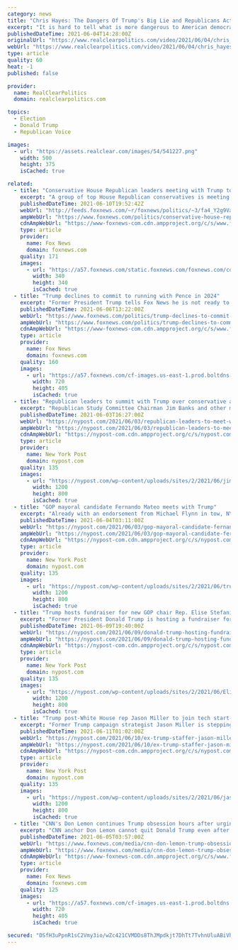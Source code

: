 ```yaml
---
category: news
title: "Chris Hayes: The Dangers Of Trump's Big Lie and Republicans Actually Believing It"
excerpt: "It is hard to tell what is more dangerous to American democracy, at the moment: the big lie, or the big delusion. The key question emerging from the alternate reality the right has been constructing,"
publishedDateTime: 2021-06-04T14:28:00Z
originalUrl: "https://www.realclearpolitics.com/video/2021/06/04/chris_hayes_the_dangers_of_trumps_big_lie_and_republicans_actually_believing_it.html"
webUrl: "https://www.realclearpolitics.com/video/2021/06/04/chris_hayes_the_dangers_of_trumps_big_lie_and_republicans_actually_believing_it.html"
type: article
quality: 60
heat: -1
published: false

provider:
  name: RealClearPolitics
  domain: realclearpolitics.com

topics:
  - Election
  - Donald Trump
  - Republican Voice

images:
  - url: "https://assets.realclear.com/images/54/541227.png"
    width: 500
    height: 375
    isCached: true

related:
  - title: "Conservative House Republican leaders meeting with Trump to chart GOP's future"
    excerpt: "A group of top House Republican conservatives is meeting with former President Trump on Thursday to “chart the course for the future of the Republican Party and the conservative movement.”"
    publishedDateTime: 2021-06-10T19:52:42Z
    webUrl: "http://feeds.foxnews.com/~r/foxnews/politics/~3/fa4_Y2g9VaE/conservative-house-republican-leaders-trump-meeting-gop-future"
    ampWebUrl: "https://www.foxnews.com/politics/conservative-house-republican-leaders-trump-meeting-gop-future.amp"
    cdnAmpWebUrl: "https://www-foxnews-com.cdn.ampproject.org/c/s/www.foxnews.com/politics/conservative-house-republican-leaders-trump-meeting-gop-future.amp"
    type: article
    provider:
      name: Fox News
      domain: foxnews.com
    quality: 171
    images:
      - url: "https://a57.foxnews.com/static.foxnews.com/foxnews.com/content/uploads/2019/03/340/340/PaulSteinhauser.jpg?ve=1&tl=1"
        width: 340
        height: 340
        isCached: true
  - title: "Trump declines to commit to running with Pence in 2024"
    excerpt: "Former President Trump tells Fox News he is not ready to re-up with former Vice President Mike Pence on a potential campaign in 2024."
    publishedDateTime: 2021-06-06T13:22:00Z
    webUrl: "https://www.foxnews.com/politics/trump-declines-to-commit-to-running-with-pence-in-2024"
    ampWebUrl: "https://www.foxnews.com/politics/trump-declines-to-commit-to-running-with-pence-in-2024.amp"
    cdnAmpWebUrl: "https://www-foxnews-com.cdn.ampproject.org/c/s/www.foxnews.com/politics/trump-declines-to-commit-to-running-with-pence-in-2024.amp"
    type: article
    provider:
      name: Fox News
      domain: foxnews.com
    quality: 160
    images:
      - url: "https://a57.foxnews.com/cf-images.us-east-1.prod.boltdns.net/v1/static/694940094001/b4789990-fe5d-419e-bc61-b8b73e56e9e3/5a5c023e-50ec-4401-9de9-a6f908ee76cb/1280x720/match/720/405/image.jpg?ve=1&tl=1"
        width: 720
        height: 405
        isCached: true
  - title: "Republican leaders to summit with Trump over conservative agenda"
    excerpt: "Republican Study Committee Chairman Jim Banks and other members of the largest Republican caucus’ leadership will hold a summit with former President Donald Trump in New Jersey next week."
    publishedDateTime: 2021-06-03T16:27:00Z
    webUrl: "https://nypost.com/2021/06/03/republican-leaders-to-meet-with-donald-trump-in-new-jersey/"
    ampWebUrl: "https://nypost.com/2021/06/03/republican-leaders-to-meet-with-donald-trump-in-new-jersey/amp/"
    cdnAmpWebUrl: "https://nypost-com.cdn.ampproject.org/c/s/nypost.com/2021/06/03/republican-leaders-to-meet-with-donald-trump-in-new-jersey/amp/"
    type: article
    provider:
      name: New York Post
      domain: nypost.com
    quality: 135
    images:
      - url: "https://nypost.com/wp-content/uploads/sites/2/2021/06/jim-banks-rnc-02.jpg?quality=90&strip=all&w=1200"
        width: 1200
        height: 800
        isCached: true
  - title: "GOP mayoral candidate Fernando Mateo meets with Trump"
    excerpt: "Already with an endorsement from Michael Flynn in tow, NYC mayoral candidate Fernando Mateo met with former President Trump in New Jersey at Trump National Golf Club."
    publishedDateTime: 2021-06-04T03:11:00Z
    webUrl: "https://nypost.com/2021/06/03/gop-mayoral-candidate-fernando-mateo-meets-with-trump/"
    ampWebUrl: "https://nypost.com/2021/06/03/gop-mayoral-candidate-fernando-mateo-meets-with-trump/amp/"
    cdnAmpWebUrl: "https://nypost-com.cdn.ampproject.org/c/s/nypost.com/2021/06/03/gop-mayoral-candidate-fernando-mateo-meets-with-trump/amp/"
    type: article
    provider:
      name: New York Post
      domain: nypost.com
    quality: 135
    images:
      - url: "https://nypost.com/wp-content/uploads/sites/2/2021/06/trump-mateo-hp.jpg?quality=90&strip=all&w=1200"
        width: 1200
        height: 800
        isCached: true
  - title: "Trump hosts fundraiser for new GOP chair Rep. Elise Stefanik"
    excerpt: "Former President Donald Trump is hosting a fundraiser for upstate GOP Rep. Elise Stefanik at his golf course in Bedminster, New Jersey Wednesday night, the Post reveals."
    publishedDateTime: 2021-06-09T19:40:00Z
    webUrl: "https://nypost.com/2021/06/09/donald-trump-hosting-fundraiser-for-ny-rep-elise-stefanik/"
    ampWebUrl: "https://nypost.com/2021/06/09/donald-trump-hosting-fundraiser-for-ny-rep-elise-stefanik/amp/"
    cdnAmpWebUrl: "https://nypost-com.cdn.ampproject.org/c/s/nypost.com/2021/06/09/donald-trump-hosting-fundraiser-for-ny-rep-elise-stefanik/amp/"
    type: article
    provider:
      name: New York Post
      domain: nypost.com
    quality: 135
    images:
      - url: "https://nypost.com/wp-content/uploads/sites/2/2021/06/Elise-Stefanik.jpg?quality=90&strip=all&w=1200"
        width: 1200
        height: 800
        isCached: true
  - title: "Trump post-White House rep Jason Miller to join tech start-up as CEO"
    excerpt: "Former Trump campaign strategist Jason Miller is stepping back from his post-White House spokesman role to take over as the CEO of a tech start-up, a source told the Post late Thursday."
    publishedDateTime: 2021-06-11T01:02:00Z
    webUrl: "https://nypost.com/2021/06/10/ex-trump-staffer-jason-miller-to-join-tech-start-up-as-ceo/"
    ampWebUrl: "https://nypost.com/2021/06/10/ex-trump-staffer-jason-miller-to-join-tech-start-up-as-ceo/amp/"
    cdnAmpWebUrl: "https://nypost-com.cdn.ampproject.org/c/s/nypost.com/2021/06/10/ex-trump-staffer-jason-miller-to-join-tech-start-up-as-ceo/amp/"
    type: article
    provider:
      name: New York Post
      domain: nypost.com
    quality: 135
    images:
      - url: "https://nypost.com/wp-content/uploads/sites/2/2021/06/jason-miller-tech-ceo-722.jpg?quality=90&strip=all&w=1200"
        width: 1200
        height: 800
        isCached: true
  - title: "CNN's Don Lemon continues Trump obsession hours after urging the media to 'leave him alone'"
    excerpt: "CNN anchor Don Lemon cannot quit Donald Trump even after he urged the rest of the media to do so. Lemon raised eyebrows on Thursday during his appearance on CNN's \"New Day\" when he pleaded to his journalism colleagues to lay off covering the former president a bit."
    publishedDateTime: 2021-06-05T03:57:00Z
    webUrl: "https://www.foxnews.com/media/cnn-don-lemon-trump-obsession-media"
    ampWebUrl: "https://www.foxnews.com/media/cnn-don-lemon-trump-obsession-media.amp"
    cdnAmpWebUrl: "https://www-foxnews-com.cdn.ampproject.org/c/s/www.foxnews.com/media/cnn-don-lemon-trump-obsession-media.amp"
    type: article
    provider:
      name: Fox News
      domain: foxnews.com
    quality: 125
    images:
      - url: "https://a57.foxnews.com/cf-images.us-east-1.prod.boltdns.net/v1/static/694940094001/cc4cf548-f8c0-417e-8f51-f9f2b94f7b6b/2d568eb8-6f45-4153-954e-cb7aea218fe3/1280x720/match/720/405/image.jpg?ve=1&tl=1"
        width: 720
        height: 405
        isCached: true

secured: "DSfH3uPpnR1sC2Vmy3io/wZc421CVMDDs8ThJMpdkjt7DhTt7TvhnUluABiVhRt6ZfEzK+UnH7sniBgsTvYONR6OxnLeSlSx2SwQsaHWQqqGIm8RhEviwOt9m2c3sZwMYRlDCXu+icUV1jJrDqXZ1G2CvkaYShvHCHRzdJ0q5yt9qQri/Zc1w7pTGULHeFw3emijMHs3nra/dPnA5yCJC9hxizwtr3ELIARoamPQhaIO9H42B2wawppVaIJkFHVpxA5vRxfmdciaXpPRHl67U5a2L1RT2HERrsM20PQWTTs0yTttoJjpjCWp3XD/IX2tmGKkqJe0W7rip///ehgjtlk+ZU6H3WarvBOgSo7Zp/c=;nAlziU5ybDuLFlcEK0LOow=="
---
```


